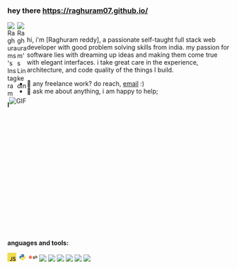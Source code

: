 ### hey there https://raghuram07.github.io/
<a href="https://www.instagram.com/raghuram_damarancha/">
  <img align="left" alt="Raghurams's Instagram" width="22px" src="https://raw.githubusercontent.com/hussainweb/hussainweb/main/icons/instagram.png" />
</a>
<a href="https://www.linkedin.com/in/raghuram-reddy-damarancha-074564149/">
  <img align="left" alt="Raghuram's LinkedIn" width="22px" src="https://content.linkedin.com/content/dam/me/business/en-us/amp/brand-site/v2/bg/LI-Bug.svg.original.svg" />
</a>

<!-- ![](https://visitor-badge.glitch.me/badge?page_id=abhisheknaiidu.abhisheknaiidu)-->

<br />

hi, i'm [Raghuram reddy], a passionate self-taught full stack web developer with good problem solving skills from india. my passion for software lies with dreaming up ideas and making them come true with elegant interfaces. i take great care in the experience, architecture, and code quality of the things I build.


  <img align="right" alt="GIF" src="https://github.com/abhisheknaiidu/abhisheknaiidu/blob/master/code.gif?raw=true" width="500" height="320" />
  
- 💼 any freelance work? do reach, [email](mailto:raghuramreddy2599@gmail.com) :)
- 💬 ask me about anything, i am happy to help;



**languages and tools:**  

<code><img height="20" src="https://raw.githubusercontent.com/github/explore/80688e429a7d4ef2fca1e82350fe8e3517d3494d/topics/javascript/javascript.png"></code>
<code><img height="20" src="https://raw.githubusercontent.com/github/explore/80688e429a7d4ef2fca1e82350fe8e3517d3494d/topics/python/python.png"></code>
<code><img height="20" src="https://raw.githubusercontent.com/github/explore/80688e429a7d4ef2fca1e82350fe8e3517d3494d/topics/git/git.png"></code>
<code><img height="20" src="https://img.icons8.com/external-tal-revivo-shadow-tal-revivo/2x/external-typescript-an-open-source-programming-language-developed-and-maintained-by-microsoft-logo-shadow-tal-revivo.png"></code>
<code><img height="20" src="https://img.icons8.com/external-tal-revivo-shadow-tal-revivo/2x/external-angular-a-typescript-based-open-source-web-application-framework-logo-shadow-tal-revivo.png"></code>
<code><img height="20" src="https://img.icons8.com/external-tal-revivo-filled-tal-revivo/2x/external-net-or-dot-net-a-software-framework-developed-by-microsoft-logo-filled-tal-revivo.png"></code>
<code><img height="20" src="https://img.icons8.com/external-tal-revivo-color-tal-revivo/2x/external-jquery-is-a-javascript-library-designed-to-simplify-html-logo-color-tal-revivo.png"></code>
<code><img height="20" src="https://img.icons8.com/color/2x/postgreesql.png"></code>
<code><img height="20" src="https://img.icons8.com/color/2x/c-sharp-logo.png"></code>









